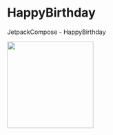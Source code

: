 # HappyBirthday
JetpackCompose - HappyBirthday

<img src="https://user-images.githubusercontent.com/79766537/198238783-db26dbce-9e6f-43d2-b026-483145ccc18c.png" width="200">

